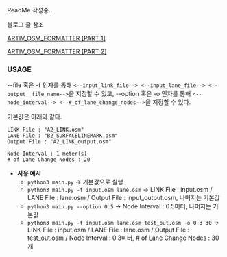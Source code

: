 ReadMe 작성중..

블로그 글 참조

[ARTIV_OSM_FORMATTER [PART 1]](https://dgist-artiv.github.io/hdmap/2021/02/06/artiv-osm-formatter-part1.html)

[ARTIV_OSM_FORMATTER [PART 2]](https://dgist-artiv.github.io/hdmap/2021/02/09/artiv-osm-formatter-part2.html)


### USAGE

--file 혹은 -f 인자를 통해 ```<--input_link_file--> <--input_lane_file--> <--output__file_name-->```을 지정할 수 있고, --option 혹은 -o 인자를 통해 ```<--node_interval--> <--#_of_lane_change_nodes-->```을 지정할 수 있다.

기본값은 아래와 같다.
```
LINK File : "A2_LINK.osm"
LANE File : "B2_SURFACELINEMARK.osm"
Output File : "A2_LINK_output.osm"

Node Interval : 1 meter(s)
# of Lane Change Nodes : 20
```

- **사용 예시**
	- ```python3 main.py``` -> 기본값으로 실행
	- ```python3 main.py -f input.osm lane.osm``` -> LINK File : input.osm / LANE File : lane.osm / Output File : input_output.osm, 나머지는 기본값
	- ```python3 main.py --option 0.5``` -> Node Interval : 0.5미터, 나머지는 기본값
	- ```python3 main.py -f input.osm lane.osm test_out.osm -o 0.3 30``` -> LINK File : input.osm / LANE File : lane.osm / Output File : test_out.osm / Node Interval : 0.3미터, # of Lane Change Nodes : 30개

